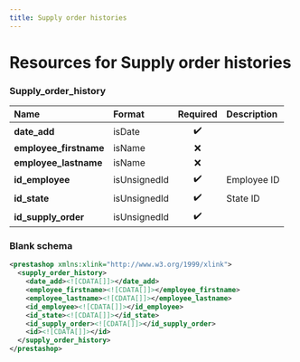 ```yaml
---
title: Supply order histories
---
```


# Resources for Supply order histories

### Supply_order_history

|          Name          |    Format    | Required | Description |
| :--------------------- | :----------- | :------: | :---------- |
| **date_add**           | isDate       | ✔️       |             |
| **employee_firstname** | isName       | ❌        |             |
| **employee_lastname**  | isName       | ❌        |             |
| **id_employee**        | isUnsignedId | ✔️       | Employee ID |
| **id_state**           | isUnsignedId | ✔️       | State ID    |
| **id_supply_order**    | isUnsignedId | ✔️       |             |


### Blank schema

```xml
<prestashop xmlns:xlink="http://www.w3.org/1999/xlink">
  <supply_order_history>
    <date_add><![CDATA[]]></date_add>
    <employee_firstname><![CDATA[]]></employee_firstname>
    <employee_lastname><![CDATA[]]></employee_lastname>
    <id_employee><![CDATA[]]></id_employee>
    <id_state><![CDATA[]]></id_state>
    <id_supply_order><![CDATA[]]></id_supply_order>
    <id><![CDATA[]]></id>
  </supply_order_history>
</prestashop>
```

